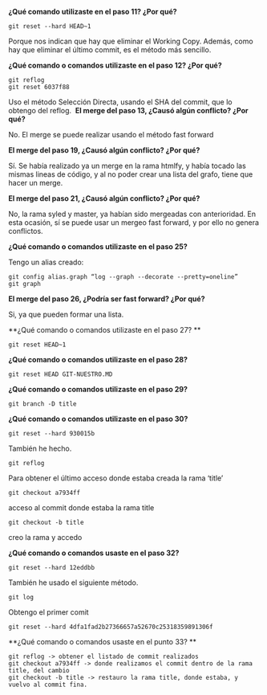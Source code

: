 **¿Qué comando utilizaste en el paso 11? ¿Por qué?**
```
git reset --hard HEAD~1
```

Porque nos indican que hay que eliminar el Working Copy. Además, como hay que eliminar el último commit, es el método más sencillo.

**¿Qué comando o comandos utilizaste en el paso 12? ¿Por qué?**
```
git reflog
git reset 6037f88 
```

Uso el método Selección Directa, usando el SHA del commit, que lo obtengo del reflog. 
**El merge del paso 13, ¿Causó algún conflicto? ¿Por qué?**

No. El merge se puede realizar usando el método fast forward

**El merge del paso 19, ¿Causó algún conflicto? ¿Por qué?**
 
Sí. Se había realizado ya un merge en la rama htmlfy, y había tocado las mismas lineas de código,  y al no poder crear una lista del grafo, tiene que hacer un merge.	

**El merge del paso 21, ¿Causó algún conflicto? ¿Por qué?**
 
No, la rama syled y master, ya habían sido mergeadas con anterioridad. En esta ocasión, sí se puede usar un mergeo fast forward, y por ello no genera conflictos.

**¿Qué comando o comandos utilizaste en el paso 25?**

Tengo un alias creado:
```
git config alias.graph “log --graph --decorate --pretty=oneline”
git graph
```

**El merge del paso 26, ¿Podría ser fast forward? ¿Por qué?**

Si, ya que pueden formar una lista.

**¿Qué comando o comandos utilizaste en el paso 27? **
```
git reset HEAD~1
```

**¿Qué comando o comandos utilizaste en el paso 28?**
```
git reset HEAD GIT-NUESTRO.MD
```

**¿Qué comando o comandos utilizaste en el paso 29?**
```
git branch -D title
```

**¿Qué comando o comandos utilizaste en el paso 30?**
```
git reset --hard 930015b
```
También he hecho.
```
git reflog
```
Para obtener el último acceso donde estaba creada la rama ‘title’
```
git checkout a7934ff 
```
acceso al commit donde estaba la rama title
```
git checkout -b title 
```
creo la rama y accedo

**¿Qué comando o comandos usaste en el paso 32?**
```
git reset --hard 12eddbb
```
También he usado el siguiente método.
```
git log
```
Obtengo el primer comit
```
git reset --hard 4dfa1fad2b27366657a52670c25318359891306f
```

**¿Qué comando o comandos usaste en el punto 33? **
```
git reflog -> obtener el listado de commit realizados
git checkout a7934ff -> donde realizamos el commit dentro de la rama title, del cambio
git checkout -b title -> restauro la rama title, donde estaba, y vuelvo al commit fina.
```


